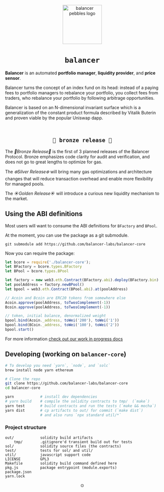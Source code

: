 <p align=center>
<img width="128px" src="https://balancer-labs.github.io/pebbles/images/pebbles-pad.256w.png" alt="balancer pebbles logo"/>
</p>

<h1 align=center><code>balancer</code></h1>

**Balancer** is an automated **portfolio manager**, **liquidity provider**, and **price sensor**.

Balancer turns the concept of an index fund on its head: instead of a paying fees
to portfolio managers to rebalance your portfolio, you collect fees from traders, who rebalance
your portfolio by following arbitrage opportunities.

Balancer is based on an N-dimensional invariant surface which is a generalization of the constant product formula described by Vitalik Buterin and proven viable by the popular Uniswap dapp.

<h2 align=center><br/><code>🍂 bronze release 🍂</code></h2>

The *🍂Bronze Release🍂*  is the first of 3 planned releases of the Balancer Protocol. Bronze emphasizes code clarity for audit and verification, and does not go to great lengths to optimize for gas.

The *❄️Silver Release❄️* will bring many gas optimizations and architecture changes that will reduce transaction overhead and enable more flexibility for managed pools.

The *☀️Golden Release☀️* will introduce a curious new liquidity mechanism to the market.


## Using the ABI definitions

Most users will want to consume the ABI definitions for `BFactory` and `BPool`.

At the moment, you can use the package as a git submodule.

```
git submodule add https://github.com/balancer-labs/balancer-core
```

Now you can require the package:

```javascript
let bcore = require('./balancer-core');
let BFactory = bcore.types.BFactory
let BPool = bcore.types.BPool

let factory = new web3.eth.Contract(BFactory.abi).deploy(BFactory.bin)
let poolAddress = factory.newBPool()
let bpool = web3.eth.Contract(BPool.abi).at(poolAddress)

// Acoin and Bcoin are ERC20 tokens from somewhere else
Acoin.approve(poolAddress, toTwosComplement(-1))
Bcoin.approve(poolAddress, toTwosComplement(-1))

// token, initial balance, denormalized weight
bpool.bind(Acoin._address, toWei('200'), toWei('1'))
bpool.bind(BCoin._address, toWei('100'), toWei('2'))
bpool.start()
```

For more information [check out our work in progress docs](https://github.com/balancer-labs/balancer-page/blob/master/api.md)

## Developing (working on `balancer-core`)

```sh
# To develop you need `yarn`, `node`, and `solc`
brew install node yarn ethereum

# Clone the repo
git clone https://github.com/balancer-labs/balancer-core
cd balancer-core

yarn            # install dev dependencies
# yarn build    # compile the solidity contracts to tmp/  (`make`)
yarn test       # build contracts and run the tests (`make && mocha`)
yarn dist       # cp artifacts to out/ for commit (`make dist`)
                # and also runs `npx standard util/*`
```

### Project structure

```
out/            solidity build artifacts
    tmp/        .gitignore'd transient build out for tests
sol/            solidity source files (the contracts)
test/           tests for sol/ and util/
util/           javascript support code
LICENSE         GPL3
Makefile        solidity build command defined here
pkg.js          package entrypoint (module.exports)
package.json
yarn.lock
```

<p align=center>⊙</p>
